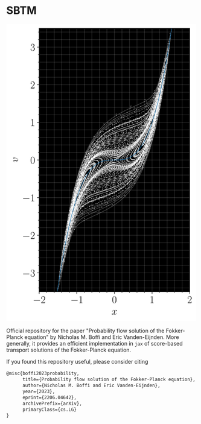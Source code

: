 # SBTM

<img src="figs/phase_portrait.png">

Official repository for the paper "Probability flow solution of the Fokker-Planck equation" by Nicholas M. Boffi and Eric Vanden-Eijnden.
More generally, it provides an efficient implementation in ``jax`` of score-based transport solutions of the Fokker-Planck equation.

If you found this repository useful, please consider citing

```
@misc{boffi2023probability,
      title={Probability flow solution of the Fokker-Planck equation}, 
      author={Nicholas M. Boffi and Eric Vanden-Eijnden},
      year={2023},
      eprint={2206.04642},
      archivePrefix={arXiv},
      primaryClass={cs.LG}
}
```
